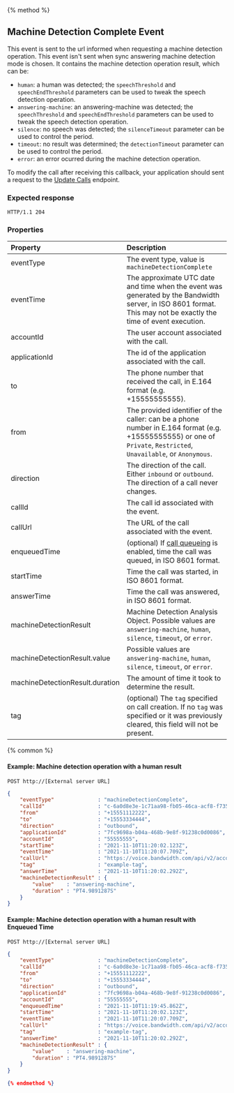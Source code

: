 {% method %}
##  Machine Detection Complete Event

This event is sent to the url informed when requesting a machine detection operation. This event isn't sent when sync answering machine detection mode is chosen. It contains the machine detection operation result, which can be:
- `human`: a human was detected; the `speechThreshold` and `speechEndThreshold` parameters can be used to tweak the speech detection operation.
- `answering-machine`: an answering-machine was detected; the `speechThreshold` and `speechEndThreshold` parameters can be used to tweak the speech detection operation.
- `silence`: no speech was detected; the `silenceTimeout` parameter can be used to control the period.
- `timeout`: no result was determined; the `detectionTimeout` parameter can be used to control the period.
- `error`: an error ocurred during the machine detection operation.

To modify the call after receiving this callback, your application should sent a request to the [Update Calls](../../methods/calls/postCallsCallId.md) endpoint.
### Expected response
```http
HTTP/1.1 204
```

### Properties
| Property                        | Description  |
|:--------------------------------|:-------------|
| eventType                       | The event type, value is `machineDetectionComplete` |
| eventTime                       | The approximate UTC date and time when the event was generated by the Bandwidth server, in ISO 8601 format. This may not be exactly the time of event execution. |
| accountId                       | The user account associated with the call. |
| applicationId                   | The id of the application associated with the call. |
| to                              | The phone number that received the call, in E.164 format (e.g. +15555555555). |
| from                            | The provided identifier of the caller: can be a phone number in E.164 format (e.g. +15555555555) or one of `Private`, `Restricted`, `Unavailable`, or `Anonymous`. |
| direction                       | The direction of the call. Either `inbound` or `outbound`. The direction of a call never changes. |
| callId                          | The call id associated with the event. |
| callUrl                         | The URL of the call associated with the event. |
| enqueuedTime                    | (optional) If [call queueing](../../methods/calls/postCalls.md) is enabled, time the call was queued, in ISO 8601 format. |
| startTime                       | Time the call was started, in ISO 8601 format. |
| answerTime                      | Time the call was answered, in ISO 8601 format. |
| machineDetectionResult          | Machine Detection Analysis Object. Possible values are `answering-machine`, `human`, `silence`, `timeout`, or `error`. |
| machineDetectionResult.value    | Possible values are `answering-machine`, `human`, `silence`, `timeout`, or `error`. |
| machineDetectionResult.duration | The amount of time it took to determine the result. |
| tag                             | (optional) The `tag` specified on call creation. If no `tag` was specified or it was previously cleared, this field will not be present. |

{% common %}

#### Example: Machine detection operation with a human result

```
POST http://[External server URL]
```

```json
{
    "eventType"              : "machineDetectionComplete",
    "callId"                 : "c-6a0d8e3e-1c71aa98-fb05-46ca-acf8-f735db20fa28",
    "from"                   : "+15551112222",
    "to"                     : "+15553334444",
    "direction"              : "outbound",
    "applicationId"          : "7fc9698a-b04a-468b-9e8f-91238c0d0086",
    "accountId"              : "55555555",
    "startTime"              : "2021-11-10T11:20:02.123Z",
    "eventTime"              : "2021-11-10T11:20:07.709Z",
    "callUrl"                : "https://voice.bandwidth.com/api/v2/accounts/55555555/calls/c-6a0d8e3e-1c71aa98-fb05-46ca-acf8-f735db20fa28",
    "tag"                    : "example-tag",
    "answerTime"             : "2021-11-10T11:20:02.292Z",
    "machineDetectionResult" : {
        "value"    : "answering-machine",
        "duration" : "PT4.9891287S"
    }
}
```

#### Example: Machine detection operation with a human result with Enqueued Time

```http
POST http://[External server URL]
```

```json
{
    "eventType"              : "machineDetectionComplete",
    "callId"                 : "c-6a0d8e3e-1c71aa98-fb05-46ca-acf8-f735db20fa28",
    "from"                   : "+15551112222",
    "to"                     : "+15553334444",
    "direction"              : "outbound",
    "applicationId"          : "7fc9698a-b04a-468b-9e8f-91238c0d0086",
    "accountId"              : "55555555",
    "enqueuedTime"           : "2021-11-10T11:19:45.862Z",
    "startTime"              : "2021-11-10T11:20:02.123Z",
    "eventTime"              : "2021-11-10T11:20:07.709Z",
    "callUrl"                : "https://voice.bandwidth.com/api/v2/accounts/55555555/calls/c-6a0d8e3e-1c71aa98-fb05-46ca-acf8-f735db20fa28",
    "tag"                    : "example-tag",
    "answerTime"             : "2021-11-10T11:20:02.292Z",
    "machineDetectionResult" : {
        "value"    : "answering-machine",
        "duration" : "PT4.9891287S"
    }
}

{% endmethod %}
